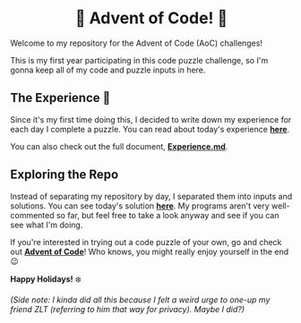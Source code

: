 <h1 align="center">🎄 Advent of Code! 🎄</h1>

Welcome to my repository for the Advent of Code (AoC) challenges!

This is my first year participating in this code puzzle challenge, so I'm gonna keep all of my code and puzzle inputs in here.

## The Experience 🎀

Since it's my first time doing this, I decided to write down my experience for each day I complete a puzzle. You can read about today's experience [**here**](https://github.com/Valenciola/Advent-o-Code/blob/main/Experience.md#day-2---12223).

You can also check out the full document, [**Experience.md**](https://github.com/Valenciola/Advent-o-Code/blob/main/Experience.md).

## Exploring the Repo

Instead of separating my repository by day, I separated them into inputs and solutions. You can see today's solution [**here**](https://github.com/Valenciola/Advent-o-Code/blob/main/Solutions/Chal2.py). My programs aren't very well-commented so far, but feel free to take a look anyway and see if you can see what I'm doing.

If you're interested in trying out a code puzzle of your own, go and check out [**Advent of Code**](https://adventofcode.com/2023)! Who knows, you might really enjoy yourself in the end 😉

**Happy Holidays!** ❄️

*(Side note: I kinda did all this because I felt a weird urge to one-up my friend ZLT (referring to him that way for privacy). Maybe I did?)*
